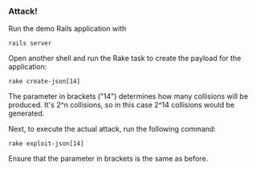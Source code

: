 ### Attack!

Run the demo Rails application with

    rails server

Open another shell and run the Rake task to create the payload for the application:

    rake create-json[14]

The parameter in brackets ("14") determines how many collisions will be produced. It's 2^n collisions, so in this case 2^14 collisions would be generated.

Next, to execute the actual attack, run the following command:

    rake exploit-json[14]

Ensure that the parameter in brackets is the same as before.
